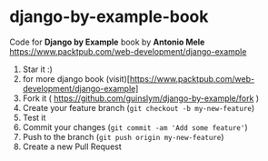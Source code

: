 # django-by-example-book
Code for **Django by Example** book by __Antonio Mele__ https://www.packtpub.com/web-development/django-example

1. Star it :)
2. for more django book (visit)[https://www.packtpub.com/web-development/django-example] 
2. Fork it ( https://github.com/guinslym/django-by-example/fork )
3. Create your feature branch (`git checkout -b my-new-feature`)
4. Test it
5. Commit your changes (`git commit -am 'Add some feature'`)
6. Push to the branch (`git push origin my-new-feature`)
7. Create a new Pull Request
